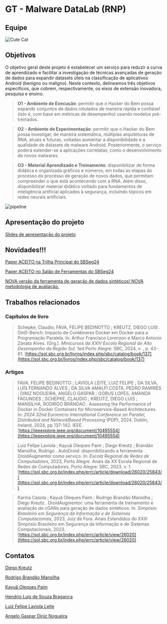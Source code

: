 # GT - Malware DataLab (RNP)

## Equipe

![Cute Cat](https://placekitten.com/400/300)
## Objetivos

O objetivo geral deste projeto é estabelecer um serviço para reduzir a curva de aprendizado e facilitar a investigação de técnicas avançadas de geração de dados para expandir datasets úteis na classificação de aplicativos Android (benigno ou maligno). Neste contexto, delineamos três objetivos específicos, que cobrem, respectivamente, os eixos de extensão inovadora, pesquisa e ensino.

> **O1 - Ambiente de Execução**: permitir que o Hacker do Bem possa expandir conjuntos de dados rotulados de maneira rápida e confiável (isto é, com base em métricas de desempenho) usando modelos pré-treinados.

> **O2 - Ambiente de Experimentação**: permitir que o Hacker do Bem possa investigar, de maneira sistemática, múltiplas arquiteturas de RNA, atuais e futuras, voltadas aumentar a disponibilidade e a qualidade de datasets de malware Android. Posteriormente, o serviço poderá estender-se a aplicações correlatas, como o desenvolvimento de novos malwares.

> **O3 - Material Aprendizado e Treinamento**: disponibilizar de forma didática e organizada gráficos e números, em todas as etapas do processo do processo de geração de novos dados, que permitam compreender o que está acontecendo com a RNA. Além disso, disponibilizar material didático voltado para fundamentos de inteligência artificial aplicados à segurança, incluindo tópicos em redes neurais artificiais.

![pipeline](https://github.com/MalwareDataLab/malwaredatalab.github.io/assets/9573205/f0fcdbbd-933e-41b5-b501-73cb873f976a)


## Apresentação do projeto 

[Slides de apresentação do projeto](https://docs.google.com/presentation/d/1Cy3ENu5VM105UegO2kQnnK6e6Uo3zWpn/edit?usp=sharing&ouid=116782287097669857863&rtpof=true&sd=true)

## Novidades!!!

[Paper ACEITO na Trilha Principal do SBSeg24](https://sbseg2024.ita.br/chamadas/trilha-principal/)

[Paper ACEITO no Salão de Ferramentas do SBSeg24](https://sbseg2024.ita.br/chamadas/sf/)

[NOVA versão da ferramenta de geração de dados sintéticos! NOVA metodologia de avaliação.](https://github.com/SBSegSF24/MalSynGen)

## Trabalhos relacionados

### Capítulos de livro
> Schepke, Claudio; FAVA, FELIPE BEDINOTTO ; KREUTZ, DIEGO LUIS . DinD-Bench: Impacto de Contêineres Docker em Docker para a Programação Paralela. In: Arthur Francisco Lorenzon e Marco Antonio Zanata Alves. (Org.). *Minicursos da XXIV Escola Regional de Alto Desempenho da Região Sul*. 1ed.Porto Alegre: SBC, 2024, v. , p. 43-61. [https://sol.sbc.org.br/livros/index.php/sbc/catalog/book/137](https://sol.sbc.org.br/livros/index.php/sbc/catalog/book/137)

### Artigos
> FAVA, FELIPE BEDINOTTO ; LAVIOLA LEITE, LUIZ FELIPE ; DA SILVA, LUÍS FERNANDO ALVES ; DA SILVA AMALFI COSTA, PEDRO RAMIRES ; DINIZ NOGUEIRA, ANGELO GASPAR ; GOBUS LOPES, AMANDA FAGUNDES ; SCHEPKE, CLAUDIO ; KREUTZ, DIEGO LUIS ; MANSILHA, RODRIGO BRÃNDAO . Assessing the Performance of Docker in Docker Containers for Microservice-Based Architectures. In: *2024 32nd Euromicro International Conference on Parallel, Distributed and NetworkBased Processing* (PDP), 2024, Dublin, Ireland, 2024, pp 137-142. IEEE. [https://ieeexplore.ieee.org/document/10495554](https://ieeexplore.ieee.org/document/10495554)


> Luiz Felipe Laviola ; Kayuã Oleques Paim ; Diego Kreutz ; Brandão Mansilha, Rodrigo . AutoDroid: disponibilizando a ferramenta DroidAugmentor como serviço. In: *Escola Regional de Redes de Computadores*, 2023, Porto Alegre. Anais da XX Escola Regional de Redes de Computadores. Porto Alegre: SBC, 2023. v. 1. [https://sol.sbc.org.br/index.php/errc/article/download/26020/25843/](https://sol.sbc.org.br/index.php/errc/article/download/26020/25843/)

> Karina Casola ; Kayuã Oleques Paim ; Rodrigo Brandão Mansilha ; Diego Kreutz . DroidAugmentor: uma ferramenta de treinamento e avaliação de cGANs para geração de dados sintéticos. In: *Simpósio Brasileiro em Segurança da Informação e de Sistemas Computacionais*, 2023, Juiz de Fora. Anais Estendidos do XXIII Simpósio Brasileiro em Segurança da Informação e de Sistemas Computacionais, 2023. [https://sol.sbc.org.br/index.php/errc/article/view/26020](https://sol.sbc.org.br/index.php/errc/article/view/26020)

## Contatos 


[Diego Kreutz](mailto:diegokreutz@unipampa.edu.br)  

[Rodrigo Brandão Mansilha](https://sites.unipampa.edu.br/rodrigomansilha/)

[Kayuã Oleques Paim](mailto:kopaim@inf.ufrgs.br)

[Hendrio Luis de Souza Bragança](mailto:hendrio.luis@icomp.ufam.edu.br)

[Luiz Felipe Laviola Leite](mailto:luizlaviola.aluno@unipampa.edu.br)

[Angelo Gaspar Diniz Nogueira](mailto:angelodiniz44@gmail.com)

